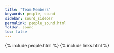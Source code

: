 ```yaml
---
title: "Team Members"
keywords: people, sound
sidebar: sound_sidebar
permalink: people_sound.html
folder: sound
toc: false
---
```


{% include people.html %}
{% include links.html %}
